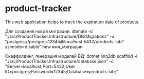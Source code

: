 # product-tracker
This web application helps to track the expiration date of products.

Для создания новой миграции:
dbmate -d "./src/ProductTracker.Infrastructure/DB/Migrations" -u "postgres://postgres:12345@localhost:5432/products-lab?sslmode=disable" new имя_миграции

Скаффолдинг, генерация моделей БД:
dotnet linq2db scaffold -i "./src/ProductTracker.Infrastructure/database.json" -c "Server=localhost;Port=5432;User ID=postgres;Password=12345;Database=products-lab;"
